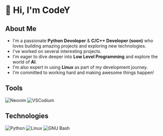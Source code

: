 # 👋 Hi, I'm CodeY

## About Me

- I'm a passionate **Python Devoloper** & **C/C++ Developer (soon)** who loves building amazing projects and exploring new technologies.
-  I've worked on several interesting projects.  
-  I'm eager to dive deeper into **Low Level Programming** and explore the world of **AI**.
-  I'm also expert in using **Linux** as part of my development journey.
-  I'm committed to working hard and making awesome things happen!

##  Tools
![Neovim](https://img.shields.io/badge/Neovim-57A143?style=for-the-badge&logo=neovim&logoColor=white)
![VSCodium](https://img.shields.io/badge/VSCodium-2F80ED?style=for-the-badge&logo=vscodium&logoColor=white)

## Technologies
![Python](https://img.shields.io/badge/Python-3776AB?style=for-the-badge&logo=python&logoColor=white)
![Linux](https://img.shields.io/badge/Linux-FCC624?style=for-the-badge&logo=linux&logoColor=black)
![GNU Bash](https://img.shields.io/badge/Bash-121011?style=for-the-badge&logo=gnubash&logoColor=white)
